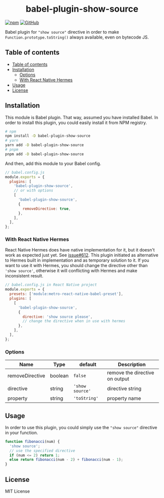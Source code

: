 <h1 align="center">
  babel-plugin-show-source 
</h1>

[![npm](https://img.shields.io/npm/v/babel-plugin-show-source)](https://npmjs.com/package/babel-plugin-show-source)
[![GitHub](https://img.shields.io/github/license/nouvist/babel-plugin-show-source)](https://github.com/nouvist/babel-plugin-show-source)

Babel plugin for `"show source"` directive in order to make `Function.prototype.toString()` always available, even on bytecode JS.

## Table of contents

- [Table of contents](#table-of-contents)
- [Installation](#installation)
  - [Options](#options)
  - [With React Native Hermes](#with-react-native-hermes)
- [Usage](#usage)
- [License](#license)

## Installation

This module is Babel plugin. That way, assumed you have installed Babel. In order to install this plugin, you could easily install it from NPM registry.

```bash
# npm
npm install -D babel-plugin-show-source
# yarn
yarn add -D babel-plugin-show-source
# pnpm
pnpm add -D babel-plugin-show-source
```

And then, add this module to your Babel config.

```js
// babel.config.js
module.exports = {
  plugins: [
    'babel-plugin-show-source',
    // or with options
    [
      'babel-plugin-show-source',
      {
        removeDirective: true,
      },
    ],
  ],
};
```

### With React Native Hermes

React Native Hermes does have native implementation for it, but it doesn't work as expected just yet. See [issue#612](https://github.com/facebook/hermes/issues/612). This plugin initiated as alternative to Hermes built in implementation and as temporary solution to it. If you want to use it with Hermes, you should change the directive other than `'show source'`, otherwise it will conflicting with Hermes and make inconsistent result.

```js
// babel.config.js in React Native project
module.exports = {
  presets: ['module:metro-react-native-babel-preset'],
  plugins: [
    [
      'babel-plugin-show-source',
      {
        directive: 'show source please',
        // change the directive when in use with hermes
      },
    ],
  ],
};
```

### Options

| Name            | Type    | default         | Description                    |
| --------------- | ------- | --------------- | ------------------------------ |
| removeDirective | boolean | `false`         | remove the directive on output |
| directive       | string  | `'show source'` | directive string               |
| property        | string  | `'toString'`    | property name                  |

## Usage

In order to use this plugin, you could simply use the `"show source"` directive in your function.

```js
function fibonacci(num) {
  'show source';
  // use the specified directive
  if (num <= 2) return 1;
  else return fibonacci(num - 2) + fibonacci(num - 1);
}
```

## License

MIT License
